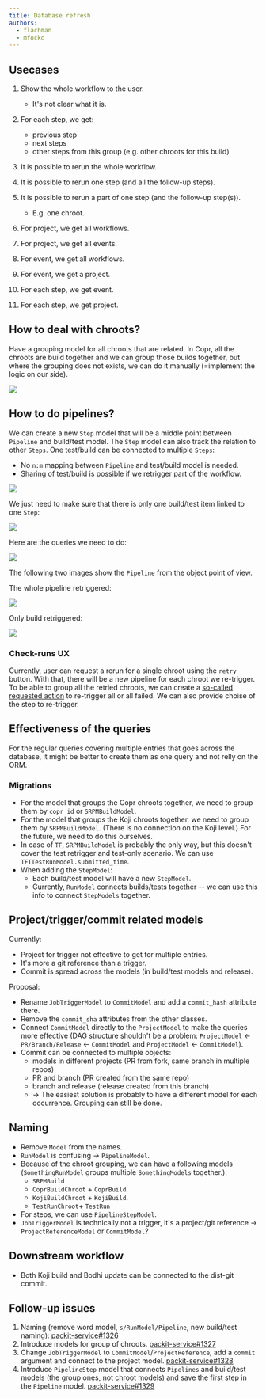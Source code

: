 ```yaml
---
title: Database refresh
authors:
  - flachman
  - mfocko
---
```


## Usecases

1. Show the whole workflow to the user.

   - It's not clear what it is.

2. For each step, we get:

   - previous step
   - next steps
   - other steps from this group (e.g. other chroots for this build)

3. It is possible to rerun the whole workflow.
4. It is possible to rerun one step (and all the follow-up steps).
5. It is possible to rerun a part of one step (and the follow-up step(s)).

   - E.g. one chroot.

6. For project, we get all workflows.
7. For project, we get all events.
8. For event, we get all workflows.
9. For event, we get a project.
10. For each step, we get event.
11. For each step, we get project.

## How to deal with chroots?

Have a grouping model for all chroots that are related. In Copr, all the chroots are build together and we can group those builds together, but where the grouping does not exists, we can do it manually (=implement the logic on our side).

![](./img/copr_runs.png)

## How to do pipelines?

We can create a new `Step` model that will be a middle point between `Pipeline` and build/test model. The `Step` model can also track the relation to other `Steps`. One test/build can be connected to multiple `Steps`:

- No `n:m` mapping between `Pipeline` and test/build model is needed.
- Sharing of test/build is possible if we retrigger part of the workflow.

![](./img/erd.png)

We just need to make sure that there is only one build/test item linked to one `Step`:

![](./img/erd_only_one.png)

Here are the queries we need to do:

![](./img/erd_how_to_get.png)

The following two images show the `Pipeline` from the object point of view.

The whole pipeline retriggered:

![](./img/object_model_2.png)

Only build retriggered:

![](./img/object_model_1.png)

### Check-runs UX

Currently, user can request a rerun for a single chroot using the `retry` button. With that, there will be a new pipeline for each chroot we re-trigger. To be able to group all the retried chroots, we can create a [so-called requested action](https://docs.github.com/en/rest/guides/getting-started-with-the-checks-api#check-runs-and-requested-actions) to re-trigger all or all failed. We can also provide choise of the step to re-trigger.

## Effectiveness of the queries

For the regular queries covering multiple entries that goes across the database, it might be better to create them as one query and not relly on the ORM.

### Migrations

- For the model that groups the Copr chroots together, we need to group them by `copr_id` or `SRPMBuildModel`.
- For the model that groups the Koji chroots together, we need to group them by `SRPMBuildModel`.
  (There is no connection on the Koji level.) For the future, we need to do this ourselves.
- In case of `TF`, `SRPMBuildModel` is probably the only way, but this doesn't cover the test retrigger and test-only scenario.
  We can use `TFTTestRunModel.submitted_time`.
- When adding the `StepModel`:
  - Each build/test model will have a new `StepModel`.
  - Currently, `RunModel` connects builds/tests together -- we can use this info to connect `StepModels` together.

## Project/trigger/commit related models

Currently:

- Project for trigger not effective to get for multiple entries.
- It's more a git reference than a trigger.
- Commit is spread across the models (in build/test models and release).

Proposal:

- Rename `JobTriggerModel` to `CommitModel` and add a `commit_hash` attribute there.
- Remove the `commit_sha` attributes from the other classes.
- Connect `CommitModel` directly to the `ProjectModel` to make the queries more effective (DAG structure shouldn't be a problem: `ProjectModel` <- `PR/Branch/Release` <- `CommitModel` and `ProjectModel` <- `CommitModel`).
- Commit can be connected to multiple objects:
  - models in different projects (PR from fork, same branch in multiple repos)
  - PR and branch (PR created from the same repo)
  - branch and release (release created from this branch)
  - -> The easiest solution is probably to have a different model for each occurrence. Grouping can still be done.

## Naming

- Remove `Model` from the names.
- `RunModel` is confusing -> `PipelineModel`.
- Because of the chroot grouping, we can have a following models (`SomethingRunModel` groups multiple `SomethingModels` together.):
  - `SRPMBuild`
  - `CoprBuildChroot` + `CoprBuild`.
  - `KojiBuildChroot` + `KojiBuild`.
  - `TestRunChroot`+ `TestRun`
- For steps, we can use `PipelineStepModel`.
- `JobTriggerModel` is technically not a trigger, it's a project/git reference -> `ProjectReferenceModel` or `CommitModel`?

## Downstream workflow

- Both Koji build and Bodhi update can be connected to the dist-git commit.

## Follow-up issues

1. Naming (remove word model, `s/RunModel/Pipeline`, new build/test naming):
   [packit-service#1326](https://github.com/packit/packit-service/issues/1326)
2. Introduce models for group of chroots.
   [packit-service#1327](https://github.com/packit/packit-service/issues/1327)
3. Change `JobTriggerModel` to `CommitModel`/`ProjectReference`, add a `commit` argument and connect to the project model.
   [packit-service#1328](https://github.com/packit/packit-service/issues/1328)
4. Introduce `PipelineStep` model that connects `Pipelines` and build/test models (the group ones, not chroot models)
   and save the first step in the `Pipeline` model.
   [packit-service#1329](https://github.com/packit/packit-service/issues/1329)
